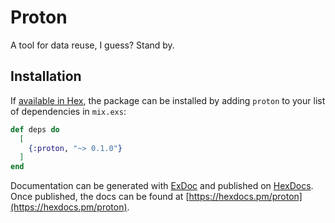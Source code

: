 # Proton

A tool for data reuse, I guess? Stand by.

## Installation

If [available in Hex](https://hex.pm/docs/publish), the package can be installed
by adding `proton` to your list of dependencies in `mix.exs`:

```elixir
def deps do
  [
    {:proton, "~> 0.1.0"}
  ]
end
```

Documentation can be generated with [ExDoc](https://github.com/elixir-lang/ex_doc)
and published on [HexDocs](https://hexdocs.pm). Once published, the docs can
be found at [https://hexdocs.pm/proton](https://hexdocs.pm/proton).

